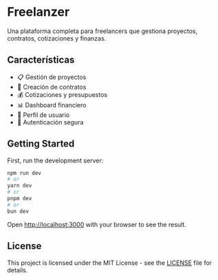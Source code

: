 # Freelanzer

Una plataforma completa para freelancers que gestiona proyectos, contratos, cotizaciones y finanzas.

## Características

- 📋 Gestión de proyectos
- 📄 Creación de contratos
- 💰 Cotizaciones y presupuestos
- 📊 Dashboard financiero
- 👤 Perfil de usuario
- 🔐 Autenticación segura

## Getting Started

First, run the development server:

```bash
npm run dev
# or
yarn dev
# or
pnpm dev
# or
bun dev
```

Open [http://localhost:3000](http://localhost:3000) with your browser to see the result.

## License

This project is licensed under the MIT License - see the [LICENSE](LICENSE) file for details.
